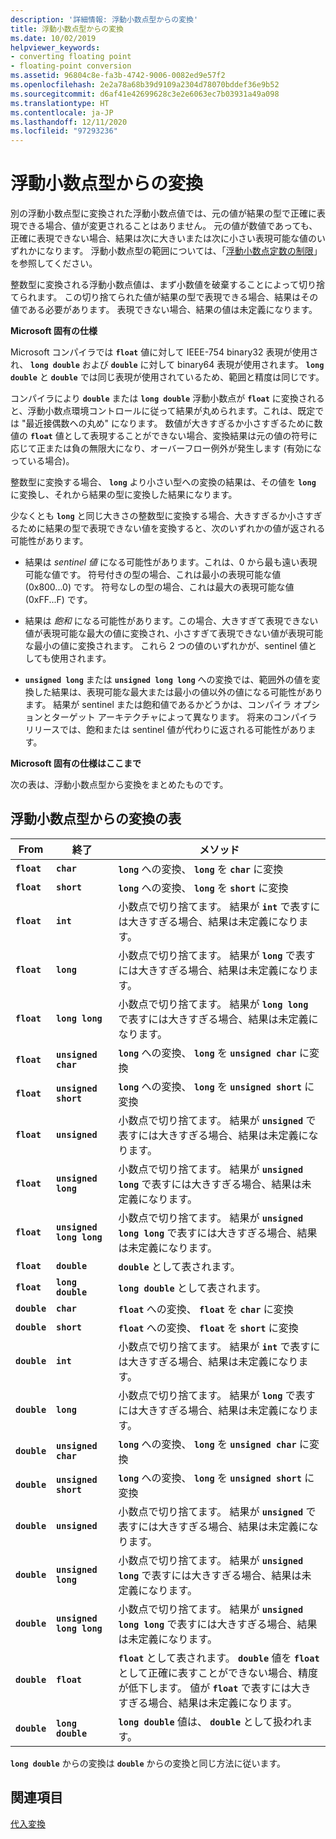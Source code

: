 ```yaml
---
description: '詳細情報: 浮動小数点型からの変換'
title: 浮動小数点型からの変換
ms.date: 10/02/2019
helpviewer_keywords:
- converting floating point
- floating-point conversion
ms.assetid: 96804c8e-fa3b-4742-9006-0082ed9e57f2
ms.openlocfilehash: 2e2a78a68b39d9109a2304d78070bddef36e9b52
ms.sourcegitcommit: d6af41e42699628c3e2e6063ec7b03931a49a098
ms.translationtype: HT
ms.contentlocale: ja-JP
ms.lasthandoff: 12/11/2020
ms.locfileid: "97293236"
---
```

# <a name="conversions-from-floating-point-types"></a>浮動小数点型からの変換

別の浮動小数点型に変換された浮動小数点値では、元の値が結果の型で正確に表現できる場合、値が変更されることはありません。 元の値が数値であっても、正確に表現できない場合、結果は次に大きいまたは次に小さい表現可能な値のいずれかになります。 浮動小数点型の範囲については、「[浮動小数点定数の制限](../c-language/limits-on-floating-point-constants.md)」を参照してください。

整数型に変換される浮動小数点値は、まず小数値を破棄することによって切り捨てられます。 この切り捨てられた値が結果の型で表現できる場合、結果はその値である必要があります。 表現できない場合、結果の値は未定義になります。

**Microsoft 固有の仕様**

Microsoft コンパイラでは **`float`** 値に対して IEEE-754 binary32 表現が使用され、 **`long double`** および **`double`** に対して binary64 表現が使用されます。 **`long double`** と **`double`** では同じ表現が使用されているため、範囲と精度は同じです。

コンパイラにより **`double`** または **`long double`** 浮動小数点が **`float`** に変換されると、浮動小数点環境コントロールに従って結果が丸められます。これは、既定では "最近接偶数への丸め" になります。 数値が大きすぎるか小さすぎるために数値の **`float`** 値として表現することができない場合、変換結果は元の値の符号に応じて正または負の無限大になり、オーバーフロー例外が発生します (有効になっている場合)。

整数型に変換する場合、 **`long`** より小さい型への変換の結果は、その値を **`long`** に変換し、それから結果の型に変換した結果になります。

少なくとも **`long`** と同じ大きさの整数型に変換する場合、大きすぎるか小さすぎるために結果の型で表現できない値を変換すると、次のいずれかの値が返される可能性があります。

- 結果は *sentinel 値* になる可能性があります。これは、0 から最も遠い表現可能な値です。 符号付きの型の場合、これは最小の表現可能な値 (0x800...0) です。 符号なしの型の場合、これは最大の表現可能な値 (0xFF...F) です。

- 結果は *飽和* になる可能性があります。この場合、大きすぎて表現できない値が表現可能な最大の値に変換され、小さすぎて表現できない値が表現可能な最小の値に変換されます。 これら 2 つの値のいずれかが、sentinel 値としても使用されます。

- **`unsigned long`** または **`unsigned long long`** への変換では、範囲外の値を変換した結果は、表現可能な最大または最小の値以外の値になる可能性があります。 結果が sentinel または飽和値であるかどうかは、コンパイラ オプションとターゲット アーキテクチャによって異なります。 将来のコンパイラ リリースでは、飽和または sentinel 値が代わりに返される可能性があります。

**Microsoft 固有の仕様はここまで**

次の表は、浮動小数点型から変換をまとめたものです。

## <a name="table-of-conversions-from-floating-point-types"></a>浮動小数点型からの変換の表

|From|終了|メソッド|
|----------|--------|------------|
|**`float`**|**`char`**|**`long`** への変換、 **`long`** を **`char`** に変換|
|**`float`**|**`short`**|**`long`** への変換、 **`long`** を **`short`** に変換|
|**`float`**|**`int`**|小数点で切り捨てます。 結果が **`int`** で表すには大きすぎる場合、結果は未定義になります。|
|**`float`**|**`long`**|小数点で切り捨てます。 結果が **`long`** で表すには大きすぎる場合、結果は未定義になります。|
|**`float`**|**`long long`**|小数点で切り捨てます。 結果が **`long long`** で表すには大きすぎる場合、結果は未定義になります。|
|**`float`**|**`unsigned char`**|**`long`** への変換、 **`long`** を **`unsigned char`** に変換|
|**`float`**|**`unsigned short`**|**`long`** への変換、 **`long`** を **`unsigned short`** に変換|
|**`float`**|**`unsigned`**|小数点で切り捨てます。 結果が **`unsigned`** で表すには大きすぎる場合、結果は未定義になります。|
|**`float`**|**`unsigned long`**|小数点で切り捨てます。 結果が **`unsigned long`** で表すには大きすぎる場合、結果は未定義になります。|
|**`float`**|**`unsigned long long`**|小数点で切り捨てます。 結果が **`unsigned long long`** で表すには大きすぎる場合、結果は未定義になります。|
|**`float`**|**`double`**|**`double`** として表されます。|
|**`float`**|**`long double`**|**`long double`** として表されます。|
|**`double`**|**`char`**|**`float`** への変換、 **`float`** を **`char`** に変換|
|**`double`**|**`short`**|**`float`** への変換、 **`float`** を **`short`** に変換|
|**`double`**|**`int`**|小数点で切り捨てます。 結果が **`int`** で表すには大きすぎる場合、結果は未定義になります。|
|**`double`**|**`long`**|小数点で切り捨てます。 結果が **`long`** で表すには大きすぎる場合、結果は未定義になります。|
|**`double`**|**`unsigned char`**|**`long`** への変換、 **`long`** を **`unsigned char`** に変換|
|**`double`**|**`unsigned short`**|**`long`** への変換、 **`long`** を **`unsigned short`** に変換|
|**`double`**|**`unsigned`**|小数点で切り捨てます。 結果が **`unsigned`** で表すには大きすぎる場合、結果は未定義になります。|
|**`double`**|**`unsigned long`**|小数点で切り捨てます。 結果が **`unsigned long`** で表すには大きすぎる場合、結果は未定義になります。|
|**`double`**|**`unsigned long long`**|小数点で切り捨てます。 結果が **`unsigned long long`** で表すには大きすぎる場合、結果は未定義になります。|
|**`double`**|**`float`**|**`float`** として表されます。 **`double`** 値を **`float`** として正確に表すことができない場合、精度が低下します。 値が **`float`** で表すには大きすぎる場合、結果は未定義になります。|
|**`double`**|**`long double`**|**`long double`** 値は、 **`double`** として扱われます。|

**`long double`** からの変換は **`double`** からの変換と同じ方法に従います。

## <a name="see-also"></a>関連項目

[代入変換](../c-language/assignment-conversions.md)
